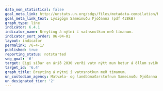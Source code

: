 ```yaml
---
data_non_statistical: false
goal_meta_link: http://unstats.un.org/sdgs/files/metadata-compilation/Metadata-Goal-6.pdf
goal_meta_link_text: Lýsigögn Sameinuðu Þjóðanna (pdf 428kB)
graph_type: line
indicator: 6.4.1
indicator_name: Breyting á nýtni í vatnsnotkun með tímanum.
indicator_sort_order: 06-04-01
layout: indicator
permalink: /6-4-1/
published: true
reporting_status: notstarted
sdg_goal: '6'
target: Eigi síðar en árið 2030 verði vatn nýtt mun betur á öllum sviðum. Sjálfbær vatnsnotkun verði tryggð í því skyni að koma í veg fyrir vatnsskort. Jafnframt verði dregið verulega úr fjölda þeirra sem þjást af vatnsskorti.
target_id: '6.4'
graph_title: Breyting á nýtni í vatnsnotkun með tímanum.
un_custodian_agency: Matvæla- og landbúnaðarstofnun Sameinuðu Þjóðanna (FAO)
un_designated_tier: '2'
---
```

